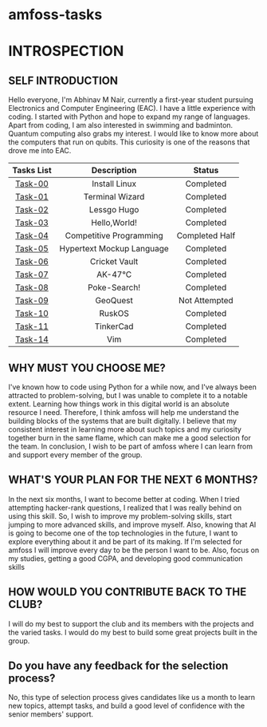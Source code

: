# amfoss-tasks

# INTROSPECTION
## SELF INTRODUCTION 
Hello everyone, I'm Abhinav M Nair, currently a first-year student pursuing Electronics and Computer Engineering (EAC).
I have a little experience with coding. I started with Python and hope to expand my range of languages. 
Apart from coding, I am also interested in swimming and badminton. 
Quantum computing also grabs my interest. I would like to know more about the computers that run on qubits. This curiosity is one of the reasons that drove me into EAC.

| Tasks List                                                                 | Description                 | Status              |
|:-------------:                                                             |:---------------------------:|:--------------:     |
| [Task-00](https://github.com/AbhinavRudra/amfoss-tasks/tree/master/Task-00)  | Install Linux               | Completed           |
| [Task-01](https://github.com/AbhinavRudra/amfoss-tasks/tree/master/Task-01)  | Terminal Wizard             | Completed           |
| [Task-02](https://github.com/AbhinavRudra/amfoss-tasks/tree/master/Task-02)  | Lessgo Hugo                 | Completed           |
| [Task-03](https://github.com/AbhinavRudra/amfoss-tasks/tree/master/Task-03)  | Hello,World!                | Completed           |
| [Task-04](https://github.com/AbhinavRudra/amfoss-tasks/tree/master/Task-08)  | Competitive Programming     | Completed Half      |
| [Task-05](https://github.com/AbhinavRudra/amfoss-tasks/tree/master/Task-05)  | Hypertext Mockup Language   | Completed           |
| [Task-06](https://github.com/AbhinavRudra/amfoss-tasks/tree/master/Task-06)  | Cricket Vault               | Completed           |
| [Task-07](https://github.com/AbhinavRudra/amfoss-tasks/tree/master/Task-07)  | AK-47℃                     | Completed           |
| [Task-08](https://github.com/AbhinavRudra/amfoss-tasks/tree/master/Task-08)  | Poke-Search!                | Completed           |
| [Task-09](https://github.com/AbhinavRudra/amfoss-tasks/tree/master/Task-09)  | GeoQuest                    | Not Attempted       |
| [Task-10](https://github.com/AbhinavRudra/amfoss-tasks/tree/master/Task-10)  | RuskOS                      | Completed           |
| [Task-11](https://github.com/AbhinavRudra/amfoss-tasks/tree/master/Task-11)  | TinkerCad                   | Completed           |
| [Task-14](https://github.com/AbhinavRudra/amfoss-tasks/tree/master/Task-14)  | Vim                         | Completed           |


## WHY MUST YOU CHOOSE ME?
I've known how to code using Python for a while now, and I've always been attracted to problem-solving, but I was unable to complete it to a notable extent.
Learning how things work in this digital world is an absolute resource I need. Therefore, I think amfoss will help me understand the building blocks of the systems that are built digitally. I believe that my consistent interest in learning more about such topics and my curiosity together burn in the same flame, which can make me a good selection for the team.
In conclusion, I wish to be part of amfoss where I can learn from and support every member of the group.

## WHAT'S YOUR PLAN FOR THE NEXT 6 MONTHS?
In the next six months, I want to become better at coding. When I tried attempting hacker-rank questions, I realized that I was really behind on using this skill.
So, I wish to improve my problem-solving skills, start jumping to more advanced skills, and improve myself. Also, knowing that AI is going to become one of the top technologies in the future, I want to explore everything about it and be part of its making.
If I'm selected for amfoss I will improve every day to be the person I want to be. Also, focus on my studies, getting a good CGPA, and developing good communication skills

## HOW WOULD YOU CONTRIBUTE BACK TO THE CLUB?
I will do my best to support the club and its members with the projects and the varied tasks.
I would do my best to build some great projects built in the group.

## Do you have any feedback for the selection process?
No, this type of selection process gives candidates like us a month to learn new topics, attempt tasks, and build a good level of confidence with the senior members' support.

